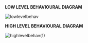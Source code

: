 **LOW LEVEL BEHAVIOURAL DIAGRAM**


![lowlevelbehav](https://user-images.githubusercontent.com/57836094/132359172-238eef27-488b-47f8-b0fd-d2bf8827fe5e.jpg)


**HIGH LEVEL BEHAVIOURAL DIAGRAM**


![highlevelbehav(1)](https://user-images.githubusercontent.com/57836094/132359401-f897a4f9-b384-4217-b2db-f8711a9d69b0.jpg)








